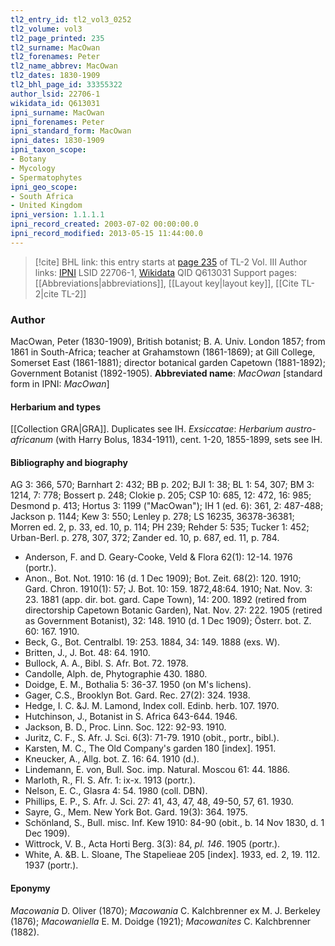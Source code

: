 ```yaml
---
tl2_entry_id: tl2_vol3_0252
tl2_volume: vol3
tl2_page_printed: 235
tl2_surname: MacOwan
tl2_forenames: Peter
tl2_name_abbrev: MacOwan
tl2_dates: 1830-1909
tl2_bhl_page_id: 33355322
author_lsid: 22706-1
wikidata_id: Q613031
ipni_surname: MacOwan
ipni_forenames: Peter
ipni_standard_form: MacOwan
ipni_dates: 1830-1909
ipni_taxon_scope: 
- Botany
- Mycology
- Spermatophytes
ipni_geo_scope: 
- South Africa
- United Kingdom
ipni_version: 1.1.1.1
ipni_record_created: 2003-07-02 00:00:00.0
ipni_record_modified: 2013-05-15 11:44:00.0
---
```


> [!cite] BHL link: this entry starts at [page 235](https://www.biodiversitylibrary.org/page/33355322) of TL-2 Vol. III
> Author links: [IPNI](https://www.ipni.org/a/22706-1) LSID 22706-1, [Wikidata](https://www.wikidata.org/wiki/Q613031) QID Q613031
> Support pages: [[Abbreviations|abbreviations]], [[Layout key|layout key]], [[Cite TL-2|cite TL-2]]

### Author

MacOwan, Peter (1830-1909), British botanist; B. A. Univ. London 1857; from 1861 in South-Africa; teacher at Grahamstown (1861-1869); at Gill College, Somerset East (1861-1881); director botanical garden Capetown (1881-1892); Government Botanist (1892-1905). 
**Abbreviated name**: *MacOwan* \[standard form in IPNI: *MacOwan*\]

#### Herbarium and types

[[Collection GRA|GRA]]. Duplicates see IH.
*Exsiccatae*: *Herbarium austro-africanum* (with Harry Bolus, 1834-1911), cent. 1-20, 1855-1899, sets see IH.

#### Bibliography and biography

AG 3: 366, 570; Barnhart 2: 432; BB p. 202; BJI 1: 38; BL 1: 54, 307; BM 3: 1214, 7: 778; Bossert p. 248; Clokie p. 205; CSP 10: 685, 12: 472, 16: 985; Desmond p. 413; Hortus 3: 1199 ("MacOwan"); IH 1 (ed. 6): 361, 2: 487-488; Jackson p. 1144; Kew 3: 550; Lenley p. 278; LS 16235, 36378-36381; Morren ed. 2, p. 33, ed. 10, p. 114; PH 239; Rehder 5: 535; Tucker 1: 452; Urban-Berl. p. 278, 307, 372; Zander ed. 10, p. 687, ed. 11, p. 784.
- Anderson, F. and D. Geary-Cooke, Veld & Flora 62(1): 12-14. 1976 (portr.).
- Anon., Bot. Not. 1910: 16 (d. 1 Dec 1909); Bot. Zeit. 68(2): 120. 1910; Gard. Chron. 1910(1): 57; J. Bot. 10: 159. 1872,48:64. 1910; Nat. Nov. 3: 23. 1881 (app. dir. bot. gard. Cape Town), 14: 200. 1892 (retired from directorship Capetown Botanic Garden), Nat. Nov. 27: 222. 1905 (retired as Government Botanist), 32: 148. 1910 (d. 1 Dec 1909); Österr. bot. Z. 60: 167. 1910.
- Beck, G., Bot. Centralbl. 19: 253. 1884, 34: 149. 1888 (exs. W).
- Britten, J., J. Bot. 48: 64. 1910.
- Bullock, A. A., Bibl. S. Afr. Bot. 72. 1978.
- Candolle, Alph. de, Phytographie 430. 1880.
- Doidge, E. M., Bothalia 5: 36-37. 1950 (on M's lichens).
- Gager, C.S., Brooklyn Bot. Gard. Rec. 27(2): 324. 1938.
- Hedge, I. C. &J. M. Lamond, Index coll. Edinb. herb. 107. 1970.
- Hutchinson, J., Botanist in S. Africa 643-644. 1946.
- Jackson, B. D., Proc. Linn. Soc. 122: 92-93. 1910.
- Juritz, C. F., S. Afr. J. Sci. 6(3): 71-79. 1910 (obit., portr., bibl.).
- Karsten, M. C., The Old Company's garden 180 \[index\]. 1951.
- Kneucker, A., Allg. bot. Z. 16: 64. 1910 (d.).
- Lindemann, E. von, Bull. Soc. imp. Natural. Moscou 61: 44. 1886.
- Marloth, R., Fl. S. Afr. 1: ix-x. 1913 (portr.).
- Nelson, E. C., Glasra 4: 54. 1980 (coll. DBN).
- Phillips, E. P., S. Afr. J. Sci. 27: 41, 43, 47, 48, 49-50, 57, 61. 1930.
- Sayre, G., Mem. New York Bot. Gard. 19(3): 364. 1975.
- Schönland, S., Bull. misc. Inf. Kew 1910: 84-90 (obit., b. 14 Nov 1830, d. 1 Dec 1909).
- Wittrock, V. B., Acta Horti Berg. 3(3): 84, *pl. 146*. 1905 (portr.).
- White, A. &B. L. Sloane, The Stapelieae 205 \[index\]. 1933, ed. 2, 19. 112. 1937 (portr.).

#### Eponymy

*Macowania* D. Oliver (1870); *Macowania* C. Kalchbrenner ex M. J. Berkeley (1876); *Macowaniella* E. M. Doidge (1921); *Macowanites* C. Kalchbrenner (1882).

